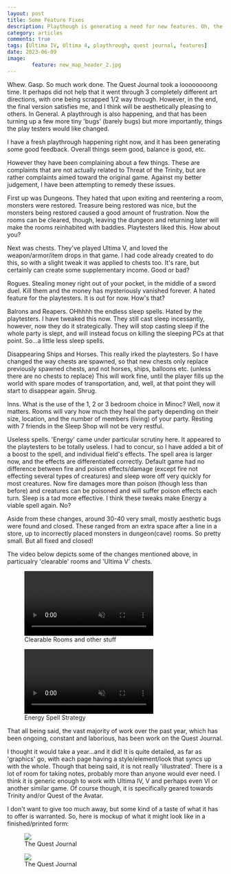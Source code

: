 ```yaml
---
layout: post
title: Some Feature Fixes
description: Playthough is generating a need for new features. Oh, the Quest Journal is done.
category: articles
comments: true
tags: [Ultima IV, Ultima 4, playthrough, quest journal, features]
date: 2023-06-09
image: 
        feature: new_map_header_2.jpg
---
```


Whew. Gasp. So much work done. The Quest Journal took a loooooooong time. It perhaps did not help that it went through 3 completely different art directions, with one being scrapped 1/2 way through. However, in the end, the final version satisfies me, and I think will be aesthetically pleasing to others. In General.
A playthrough is also happening, and that has been turning up a few more tiny 'bugs' (barely bugs) but more importantly, things the play testers would like changed.

<!--more-->

I have a fresh playthrough happening right now, and it has been generating some good feedback. Overall things seem good, balance is good, etc.

However they have been complaining about a few things. These are complaints that are not actually related to Threat of the Trinity, but are rather complaints aimed toward the original game. Against my better judgement, I have been attempting to remedy these issues.

First up was Dungeons. They hated that upon exiting and reentering a room, monsters were restored. Treasure being restored was nice, but the monsters being restored caused a good amount of frustration. Now the rooms can be cleared, though, leaving the dungeon and returning later will make the rooms reinhabited with baddies. Playtesters liked this. How about you?

Next was chests. They've played Ultima V, and loved the weapon/armor/item drops in that game. I had code already created to do this, so with a slight tweak it was applied to chests too. It's rare, but certainly can create some supplementary income. Good or bad?

Rogues. Stealing money right out of your pocket, in the middle of a sword duel. Kill them and the money has mysteriously vanished forever. A hated feature for the playtesters. It is out for now. How's that?

Balrons and Reapers. OHhhhh the endless sleep spells. Hated by the playtesters. I have tweaked this now. They still cast sleep incessantly, however, now they do it strategically. They will stop casting sleep if the whole party is slept, and will instead focus on killing the sleeping PCs at that point. So...a little less sleep spells.

Disappearing Ships and Horses. This really irked the playtesters. So I have changed the way chests are spawned, so that new chests only replace previously spawned chests, and not horses, ships, balloons etc. (unless there are no chests to replace) This will work fine, until the player fills up the world with spare modes of transportation, and, well, at that point they will start to disappear again. Shrug.

Inns. What is the use of the 1, 2 or 3 bedroom choice in Minoc? Well, now it matters. Rooms will vary how much they heal the party depending on their size, location, and the number of members (living) of your party. Resting with 7 friends in the Sleep Shop will not be very restful.

Useless spells. 'Energy' came under particular scrutiny here. It appeared to the playtesters to be totally useless. I had to concur, so I have added a bit of a boost to the spell, and individual field's effects. The spell area is larger now, and the effects are differentiated correctly. Default game had no difference between fire and poison effects/damage (except fire not effecting several types of creatures) and sleep wore off very quickly for most creatures. Now fire damages more than poison (though less than before) and creatures can be poisoned and will suffer poison effects each turn. Sleep is a tad more effective. I think these tweaks make Energy a viable spell again. No?

Aside from these changes, around 30-40 very small, mostly aesthetic bugs were found and closed. These ranged from an extra space after a line in a store, up to incorrectly placed monsters in dungeon(cave) rooms. So pretty small. But all fixed and closed!

The video below depicts some of the changes mentioned above, in particualry 'clearable' rooms and 'Ultima V' chests.

<figure>
    <video controls muted="" loop="" data-tilt class="ScrollRev">
        <source src="{{ site.url }}/images/cleared_rooms.mp4" type="video/mp4">
    </video>
	<figcaption>Clearable Rooms and other stuff</figcaption>
</figure>

<figure>
    <video controls muted="" loop="" data-tilt class="ScrollRev">
        <source src="{{ site.url }}/images/energy_spell.mp4" type="video/mp4">
    </video>
	<figcaption>Energy Spell Strategy</figcaption>
</figure>

That all being said, the vast majority of work over the past year, which has been ongoing, constant and laborious, has been work on the Quest Journal.

I thought it would take a year...and it did! It is quite detailed, as far as 'graphics' go, with each page having a style/element/look that syncs up with the whole. Though that being said, it is not really 'illustrated'. There is a lot of room for taking notes, probably more than anyone would ever need. I think it is generic enough to work with Ultima IV, V and perhaps even VI or another similar game. Of course though, it is specifically geared towards Trinity and/or Quest of the Avatar.

I don't want to give too much away, but some kind of a taste of what it has to offer is warranted. So, here is mockup of what it might look like in a finished/printed form:

<figure>
	<img class="ScrollRev" data-tilt src="{{ site.url }}/images/New_Book_Mockup.jpg" />
	<figcaption>The Quest Journal</figcaption>
</figure>

<figure>
	<img class="ScrollRev" data-tilt src="{{ site.url }}/images/New_Book_Mockup_2.jpg" />
	<figcaption>The Quest Journal</figcaption>
</figure>




